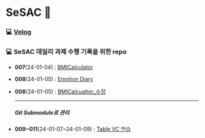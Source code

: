 # SeSAC 👨‍

### 💻 [Velog](https://velog.io/@sempre813/pos)

### 💻 SeSAC 데일리 과제 수행 기록을 위한 repo

* **007**(24-01-04) : [BMICalculator](https://github.com/Jin0331/SeSAC/issues/1)

* **008**(24-01-05) : [Emotion Diary](https://github.com/Jin0331/SeSAC/issues/3)

* **008**(24-01-05) : [BMICalcualtor_수정](https://github.com/Jin0331/SeSAC/issues/5)

  ---

  ##### Git Submodule로 관리

* **009~011**(24-01-07~24-01-09) : [Table VC 연습](https://github.com/Jin0331/TableVCPractice)


